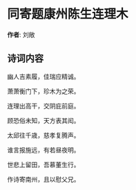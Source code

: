 # 同寄题康州陈生连理木

**作者**: 刘敞

## 诗词内容

幽人吉素履，佳瑞应精诚。

萧萧衡门下，珍木为之荣。

连理出高干，交阴庇前庭。

顾恐俗未知，天方表其闳。

太邱往千歳，慈孝复腾声。

谁言报施远，有若昼夜明。

世悲上留田，吾慕董生行。

作诗寄南州，且以慰父兄。

